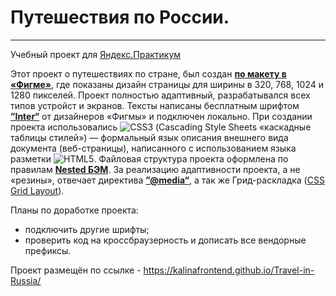 # Путешествия по России.
------

Учебный проект для [Яндекс.Практикум](https://practicum.yandex.ru/ "Сайт Яндекс.Практикум")

  Этот проект о путешествиях по стране, был создан [**по макету в «Фигме»**](https://www.figma.com/file/5S2WSbEFL6awjVWJ0NWL8Q/Sprint-3_-Russia-_-desktop-mobile?node-id=28503%3A0), где показаны дизайн страницы для ширины в 320, 768, 1024 и 1280 пикселей.
  Проект полностью адаптивный, разрабатывался всех типов устройст и экранов. Тексты написаны бесплатным шрифтом  [**”Inter“**](https://rsms.me/inter/) от дизайнеров «Фигмы» и подключен локально. При создании проекта использовались ![CSS3](https://img.shields.io/badge/css3-%231572B6.svg?style=for-the-badge&logo=css3&logoColor=white) (Cascading Style Sheets «каскадные таблицы стилей») — формальный язык описания внешнего вида документа (веб-страницы), написанного с использованием языка разметки ![HTML5](https://img.shields.io/badge/html5-%23E34F26.svg?style=for-the-badge&logo=html5&logoColor=white). Файловая структура проекта оформлена по правилам [**Nested БЭМ**](https://ru.bem.info/methodology/filestructure/).  За реализацию адаптивности проекта, а не «резины», отвечает директива [**”@media“**](https://developer.mozilla.org/en-US/docs/Web/CSS/@media), а так же Грид-раскладка ([CSS Grid Layout](https://developer.mozilla.org/ru/docs/Web/CSS/CSS_Grid_Layout/Basic_Concepts_of_Grid_Layout)).

Планы по доработке проекта:
* подключить другие шрифты;
* проверить код на кроссбраузерность и дописать все вендорные префиксы.

Проект размещён по ссылке - https://kalinafrontend.github.io/Travel-in-Russia/

